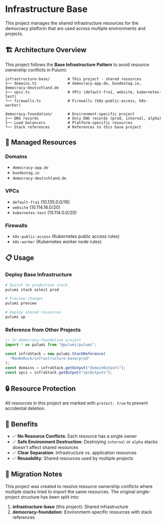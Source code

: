 # Infrastructure Base

This project manages the shared infrastructure resources for the democracy platform that are used across multiple environments and projects.

## 🏗️ **Architecture Overview**

This project follows the **Base Infrastructure Pattern** to avoid resource ownership conflicts in Pulumi:

```
infrastructure-base/        # This project - shared resources
├── domains.ts              # democracy-app.de, bundestag.io, democracy-deutschland.de
├── vpcs.ts                 # VPCs (default-fra1, website, kubernetes-test)
└── firewalls.ts            # Firewalls (k8s-public-access, k8s-worker)

democracy-foundation/       # Environment-specific project
├── DNS records             # Only DNS records (prod, internal, alpha)
├── Load balancers          # Platform-specific resources
└── Stack references        # References to this base project
```

## 🎯 **Managed Resources**

### Domains

- `democracy-app.de`
- `bundestag.io`
- `democracy-deutschland.de`

### VPCs

- `default-fra1` (10.135.0.0/16)
- `website` (10.114.16.0/20)
- `kubernetes-test` (10.114.0.0/20)

### Firewalls

- `k8s-public-access` (Kubernetes public access rules)
- `k8s-worker` (Kubernetes worker node rules)

## 📋 **Usage**

### Deploy Base Infrastructure

```bash
# Switch to production stack
pulumi stack select prod

# Preview changes
pulumi preview

# Deploy shared resources
pulumi up
```

### Reference from Other Projects

```typescript
// In democracy-foundation project
import * as pulumi from "@pulumi/pulumi";

const infraStack = new pulumi.StackReference(
  "ManAnRuck/infrastructure-base/prod"
);
const domains = infraStack.getOutput("domainOutputs");
const vpcs = infraStack.getOutput("vpcOutputs");
```

## 🔒 **Resource Protection**

All resources in this project are marked with `protect: true` to prevent accidental deletion.

## 🚀 **Benefits**

- ✅ **No Resource Conflicts**: Each resource has a single owner
- ✅ **Safe Environment Destruction**: Destroying `internal` or `alpha` stacks doesn't affect shared resources
- ✅ **Clear Separation**: Infrastructure vs. application resources
- ✅ **Reusability**: Shared resources used by multiple projects

## 📝 **Migration Notes**

This project was created to resolve resource ownership conflicts where multiple stacks tried to import the same resources. The original single-project structure has been split into:

1. **infrastructure-base** (this project): Shared infrastructure
2. **democracy-foundation**: Environment-specific resources with stack references
